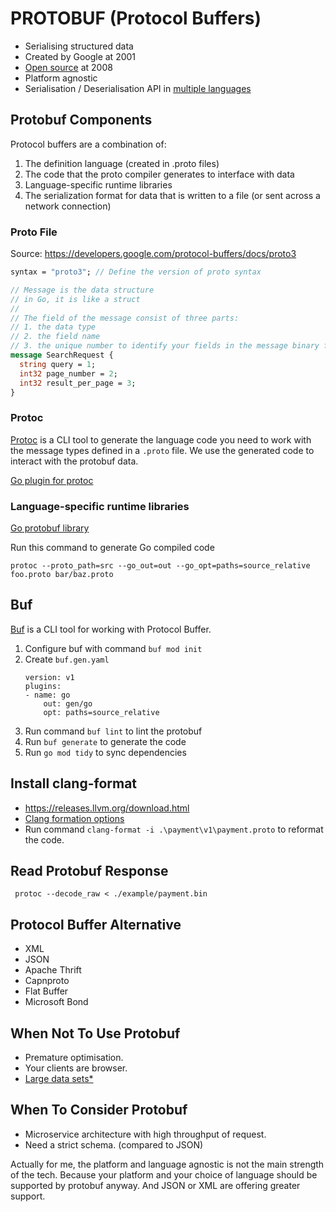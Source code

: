 # PROTOBUF (Protocol Buffers)

- Serialising structured data
- Created by Google at 2001
- [Open source](https://github.com/protocolbuffers/protobuf) at 2008
- Platform agnostic
- Serialisation / Deserialisation API in [multiple languages](https://developers.google.com/protocol-buffers/docs/reference/overview)


## Protobuf Components

Protocol buffers are a combination of:
1. The definition language (created in .proto files)
2. The code that the proto compiler generates to interface with data
3. Language-specific runtime libraries
4. The serialization format for data that is written to a file (or sent across a network connection)

### Proto File
Source: https://developers.google.com/protocol-buffers/docs/proto3

```proto
syntax = "proto3"; // Define the version of proto syntax

// Message is the data structure
// in Go, it is like a struct
//
// The field of the message consist of three parts:
// 1. the data type
// 2. the field name
// 3. the unique number to identify your fields in the message binary format
message SearchRequest { 
  string query = 1;
  int32 page_number = 2;
  int32 result_per_page = 3;
}
```

### Protoc
[Protoc](https://developers.google.com/protocol-buffers/docs/proto3#generating) is a CLI tool to generate the language code you need to work with the message types defined in a `.proto` file. We use the generated code to interact with the protobuf data.

[Go plugin for protoc](https://developers.google.com/protocol-buffers/docs/reference/go-generated)

### Language-specific runtime libraries
[Go protobuf library](https://pkg.go.dev/google.golang.org/protobuf/proto)

Run this command to generate Go compiled code
```
protoc --proto_path=src --go_out=out --go_opt=paths=source_relative foo.proto bar/baz.proto
```

## Buf
[Buf](https://github.com/bufbuild/buf) is a CLI tool for working with Protocol Buffer.

1. Configure buf with command `buf mod init`
2. Create `buf.gen.yaml`
    ```
    version: v1
    plugins:
    - name: go
        out: gen/go
        opt: paths=source_relative
    ```
3. Run command `buf lint` to lint the protobuf
4. Run `buf generate` to generate the code
5. Run `go mod tidy` to sync dependencies

## Install clang-format
- https://releases.llvm.org/download.html
- [Clang formation options](https://clang.llvm.org/docs/ClangFormatStyleOptions.html)  
- Run command `clang-format -i .\payment\v1\payment.proto` to reformat the code.

## Read Protobuf Response
` protoc --decode_raw < ./example/payment.bin`

## Protocol Buffer Alternative
- XML
- JSON
- Apache Thrift
- Capnproto
- Flat Buffer
- Microsoft Bond

## When Not To Use Protobuf
- Premature optimisation.
- Your clients are browser.
- [Large data sets*](https://developers.google.com/protocol-buffers/docs/techniques#large-data)  

## When To Consider Protobuf
- Microservice architecture with high throughput of request.
- Need a strict schema. (compared to JSON)

Actually for me, the platform and language agnostic is not the main strength of the tech. Because your platform and your choice of language should be supported by protobuf anyway. And JSON or XML are offering greater support.